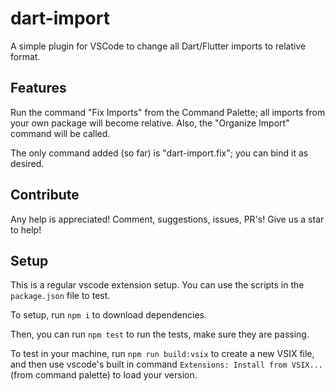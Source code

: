 # dart-import

A simple plugin for VSCode to change all Dart/Flutter imports to relative format.

## Features

Run the command "Fix Imports" from the Command Palette; all imports from your own package will become relative. Also, the "Organize Import" command will be called.

The only command added (so far) is "dart-import.fix"; you can bind it as desired.

## Contribute

Any help is appreciated! Comment, suggestions, issues, PR's! Give us a star to help!

## Setup

This is a regular vscode extension setup. You can use the scripts in the `package.json` file to test.

To setup, run `npm i` to download dependencies.

Then, you can run `npm test` to run the tests, make sure they are passing.

To test in your machine, run `npm run build:vsix` to create a new VSIX file, and then use vscode's built in command `Extensions: Install from VSIX...` (from command palette) to load your version.
